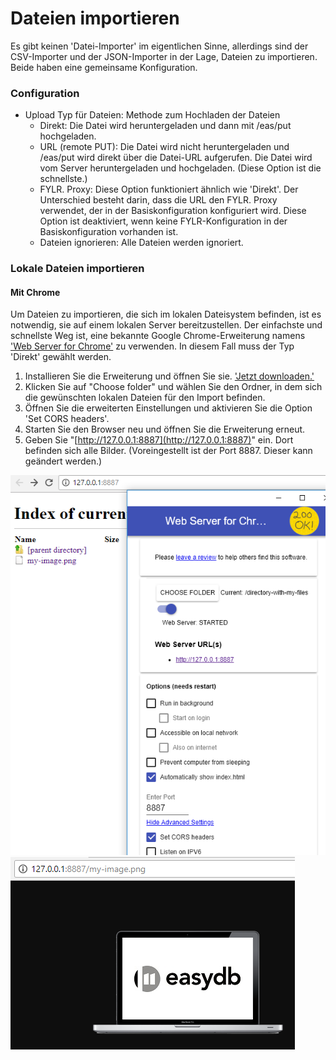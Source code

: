 # Dateien importieren

Es gibt keinen 'Datei-Importer' im eigentlichen Sinne, allerdings sind der CSV-Importer und der JSON-Importer in der Lage, Dateien zu importieren. Beide haben eine gemeinsame Konfiguration.

### Configuration

* Upload Typ für Dateien: Methode zum Hochladen der Dateien
  * Direkt: Die Datei wird heruntergeladen und dann mit /eas/put hochgeladen.
  * URL \(remote PUT\): Die Datei wird nicht heruntergeladen und /eas/put wird direkt über die Datei-URL aufgerufen. Die Datei wird vom Server heruntergeladen und hochgeladen. \(Diese Option ist die schnellste.\)
  * FYLR. Proxy: Diese Option funktioniert ähnlich wie 'Direkt'. Der Unterschied besteht darin, dass die URL den FYLR. Proxy verwendet, der in der Basiskonfiguration konfiguriert wird. Diese Option ist deaktiviert, wenn keine FYLR-Konfiguration in der Basiskonfiguration vorhanden ist.
  * Dateien ignorieren: Alle Dateien werden ignoriert.

### Lokale Dateien importieren

#### Mit Chrome

Um Dateien zu importieren, die sich im lokalen Dateisystem befinden, ist es notwendig, sie auf einem lokalen Server bereitzustellen. Der einfachste und schnellste Weg ist, eine bekannte Google Chrome-Erweiterung namens ['Web Server for Chrome'](https://legacy.gitbook.com/book/programmfabrik/easydb/edit#) zu verwenden. In diesem Fall muss der Typ 'Direkt' gewählt werden.

1. Installieren Sie die Erweiterung und öffnen Sie sie.  ['Jetzt downloaden.'](https://chrome.google.com/webstore/detail/web-server-for-chrome/ofhbbkphhbklhfoeikjpcbhemlocgigb)
2. Klicken Sie auf "Choose folder" und wählen Sie den Ordner, in dem sich die gewünschten lokalen Dateien für den Import befinden.
3. Öffnen Sie die erweiterten Einstellungen und aktivieren Sie die Option 'Set CORS headers'.
4. Starten Sie den Browser neu und öffnen Sie die Erweiterung erneut.
5. Geben Sie "[http://127.0.0.1:8887](http://127.0.0.1:8887)" ein. Dort befinden sich alle Bilder. \(Voreingestellt ist der Port 8887. Dieser kann geändert werden.\)

![](/assets/webserver_chrome_de.png)
![](/assets/my_image_de.png)






